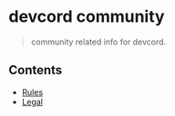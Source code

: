 # devcord community
> community related info for devcord.

## Contents
- [Rules](/rules.md)
- [Legal](/legal.md)
